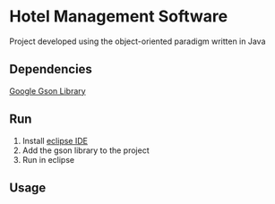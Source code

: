 # Hotel Management Software

Project developed using the object-oriented paradigm written in Java

## Dependencies

[Google Gson Library](https://github.com/google/gson)

## Run

1. Install [eclipse IDE](https://www.eclipse.org/)
2. Add the gson library to the project
3. Run in eclipse

## Usage
